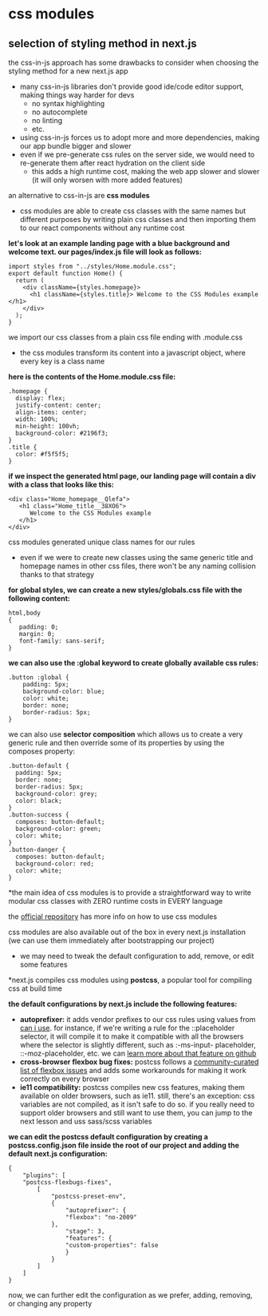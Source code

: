 # css modules 

## selection of styling method in next.js
the css-in-js approach has some drawbacks to consider when choosing the styling method for a new next.js app
- many css-in-js libraries don't provide good ide/code editor support, making things way harder for devs
    - no syntax highlighting
    - no autocomplete
    - no linting
    - etc.
- using css-in-js forces us to adopt more and more dependencies, making our app bundle bigger and slower
- even if we pre-generate css rules on the server side, we would need to re-generate them after react hydration on the client side
    - this adds a high runtime cost, making the web app slower and slower (it will only worsen with more added features)

an alternative to css-in-js are **css modules**
- css modules are able to create css classes with the same names but different purposes by writing plain css classes and then importing them to our react components without any runtime cost

**let's look at an example landing page with a blue background and welcome text. our pages/index.js file will look as follows:**

```
import styles from "../styles/Home.module.css";
export default function Home() {
  return (
    <div className={styles.homepage}>
      <h1 className={styles.title}> Welcome to the CSS Modules example </h1>
    </div>
  );
}
```

we import our css classes from a plain css file ending with .module.css
- the css modules transform its content into a javascript object, where every key is a class name

**here is the contents of the Home.module.css file:**

```
.homepage {
  display: flex;
  justify-content: center;
  align-items: center;
  width: 100%;
  min-height: 100vh;
  background-color: #2196f3;
}
.title {
  color: #f5f5f5;
}
```

**if we inspect the generated html page, our landing page will contain a div with a class that looks like this:**

```
<div class="Home_homepage__Qlefa">
   <h1 class="Home_title__38XO6">
      Welcome to the CSS Modules example
   </h1>
</div>
```

css modules generated unique class names for our rules
- even if we were to create new classes using the same generic title and homepage names in other css files, there won't be any naming collision thanks to that strategy

**for global styles, we can create a new styles/globals.css file with the following content:**

```
html,body 
{
   padding: 0;
   margin: 0;
   font-family: sans-serif;
}
```

**we can also use the :global keyword to create globally available css rules:**

```
.button :global {
    padding: 5px;
    background-color: blue;
    color: white;
    border: none;
    border-radius: 5px;
}
```

we can also use **selector composition** which allows us to create a very generic rule and then override some of its properties by using the composes property:

```
.button-default {
  padding: 5px;
  border: none;
  border-radius: 5px;
  background-color: grey;
  color: black;
}
.button-success {
  composes: button-default;
  background-color: green;
  color: white;
}
.button-danger {
  composes: button-default;
  background-color: red;
  color: white;
}
```

*the main idea of css modules is to provide a straightforward way to write modular css classes with ZERO runtime costs in EVERY language

the [official repository](https://github.com/css-modules/css-modules) has more info on how to use css modules

css modules are also available out of the box in every next.js installation (we can use them immediately after bootstrapping our project)
- we may need to tweak the default configuration to add, remove, or edit some features

*next.js compiles css modules using **postcss**, a popular tool for compiling css at build time

**the default configurations by next.js include the following features:**
- **autoprefixer:** it adds vendor prefixes to our css rules using values from [can i use](https://caniuse.com/). for instance, if we're writing a rule for the ::placeholder selector, it will compile it to make it compatible with all the browsers where the selector is slightly different, such as :-ms-input- placeholder, ::-moz-placeholder, etc. we can [learn more about that feature on github](https://github.com/postcss/autoprefixer)
- **cross-browser flexbox bug fixes:** postcss follows a [community-curated list of flexbox issues](https://github.com/philipwalton/flexbugs) and adds some workarounds for making it work correctly on every browser
- **ie11 compatibility:** postcss compiles new css features, making them available on older browsers, such as ie11. still, there's an exception: css variables are not compiled, as it isn't safe to do so. if you really need to support older browsers and still want to use them, you can jump to the next lesson and uss sass/scss variables

**we can edit the postcss default configuration by creating a postcss.config.json file  inside the root of our project and adding the default next.js configuration:**

```
{
    "plugins": [
    "postcss-flexbugs-fixes",
        [
            "postcss-preset-env",
            {
                "autoprefixer": {
                "flexbox": "no-2009"
            },
                "stage": 3,
                "features": {
                "custom-properties": false
                }
            }
        ]
    ]
}
```

now, we can further edit the configuration as we prefer, adding, removing, or changing any property